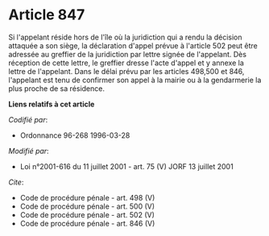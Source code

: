 # Article 847

Si l'appelant réside hors de l'île où la juridiction qui a rendu la décision attaquée a son siège, la déclaration d'appel
prévue à l'article 502 peut être adressée au greffier de la juridiction par lettre signée de l'appelant. Dès réception de
cette lettre, le greffier dresse l'acte d'appel et y annexe la lettre de l'appelant. Dans le délai prévu par les articles
498,500 et 846, l'appelant est tenu de confirmer son appel à la mairie ou à la gendarmerie la plus proche de sa résidence.

**Liens relatifs à cet article**

_Codifié par_:

  - Ordonnance 96-268 1996-03-28

_Modifié par_:

  - Loi n°2001-616 du 11 juillet 2001 - art. 75 (V) JORF 13 juillet 2001

_Cite_:

  - Code de procédure pénale - art. 498 (V)
  - Code de procédure pénale - art. 500 (V)
  - Code de procédure pénale - art. 502 (V)
  - Code de procédure pénale - art. 846 (V)
